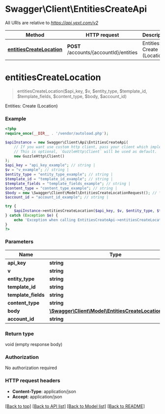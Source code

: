 # Swagger\Client\EntitiesCreateApi

All URIs are relative to *https://api.yext.com/v2*

Method | HTTP request | Description
------------- | ------------- | -------------
[**entitiesCreateLocation**](EntitiesCreateApi.md#entitiesCreateLocation) | **POST** /accounts/{accountId}/entities | Entities: Create (Location)


# **entitiesCreateLocation**
> entitiesCreateLocation($api_key, $v, $entity_type, $template_id, $template_fields, $content_type, $body, $account_id)

Entities: Create (Location)

### Example
```php
<?php
require_once(__DIR__ . '/vendor/autoload.php');

$apiInstance = new Swagger\Client\Api\EntitiesCreateApi(
    // If you want use custom http client, pass your client which implements `GuzzleHttp\ClientInterface`.
    // This is optional, `GuzzleHttp\Client` will be used as default.
    new GuzzleHttp\Client()
);
$api_key = "api_key_example"; // string | 
$v = "v_example"; // string | 
$entity_type = "entity_type_example"; // string | 
$template_id = "template_id_example"; // string | 
$template_fields = "template_fields_example"; // string | 
$content_type = "content_type_example"; // string | 
$body = new \Swagger\Client\Model\EntitiesCreateLocationRequest(); // \Swagger\Client\Model\EntitiesCreateLocationRequest | 
$account_id = "account_id_example"; // string | 

try {
    $apiInstance->entitiesCreateLocation($api_key, $v, $entity_type, $template_id, $template_fields, $content_type, $body, $account_id);
} catch (Exception $e) {
    echo 'Exception when calling EntitiesCreateApi->entitiesCreateLocation: ', $e->getMessage(), PHP_EOL;
}
?>
```

### Parameters

Name | Type | Description  | Notes
------------- | ------------- | ------------- | -------------
 **api_key** | **string**|  |
 **v** | **string**|  |
 **entity_type** | **string**|  |
 **template_id** | **string**|  |
 **template_fields** | **string**|  |
 **content_type** | **string**|  |
 **body** | [**\Swagger\Client\Model\EntitiesCreateLocationRequest**](../Model/EntitiesCreateLocationRequest.md)|  |
 **account_id** | **string**|  |

### Return type

void (empty response body)

### Authorization

No authorization required

### HTTP request headers

 - **Content-Type**: application/json
 - **Accept**: application/json

[[Back to top]](#) [[Back to API list]](../../README.md#documentation-for-api-endpoints) [[Back to Model list]](../../README.md#documentation-for-models) [[Back to README]](../../README.md)

